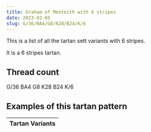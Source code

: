 ```yaml
---
title: Graham of Menteith with 6 stripes
date: 2023-02-05
slug: G/36/BA4/G8/K28/B24/K/6
---
```

This is a list of all the tartan sett variants with 6 stripes.

It is a 6 stripes tartan.


## Thread count
G/36 BA4 G8 K28 B24 K/6

## Examples of this tartan pattern

| Tartan Variants |
|---------------|
